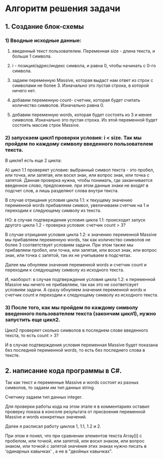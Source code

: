 # Алгоритм решения задачи  

## 1. Создание блок-схемы

### 1) Вводные исходные данные:

1. введенный текст пользователем. Переменная size - длина текста, и больше 1 символа.

2. i - позиция/адрес/индекс символа, и равна 0, чтобы начинать с 0-го символа.

3. задаем переменную Massive, которая выдаст нам ответ из строк с символами не более 3. Изначально это пустая строка, в которой ничего нет.

4. добавим переменную count- счетчик, которая будет считать количество символов. Изначально равна 0.

5. добавим переменную words, которая будет состоять из 3 и менее символов. Изначально это пустая строка. Из этой переменной будет состоять массив строк Massive.

### 2) запускаем цикл1 проверки условия: i < size. Так мы пройдем по каждому символу введенного пользователем текста.

В цикле1 есть еще 2 цикла:

А) цикл 1.1 проверяет условие: выбранный символ текста - это пробел, или точка, или запятая, или воскл знак, или вопрос знак, или точка с запятой. Данная проверка нужна, чтобы понимать, где заканчивается введенное слово, предложение. при этом данные знаки не входят в подсчет слов, а лишь разделяют слова внутри текста.

В случае отрицания условия цикла 1.1: к текущему значению переменной words прибавляем символ, увеличиваем счетчик на 1 и переходим к следующему символу из текста.

НО: в случае подтверждения условия цикла 1.1: происходит запуск другого цикла 1.2 - проверка условия: счетчик count > 3?

В случае отрицания условия цикла 1.2:
к значению переменной Massive мы прибавляем переменную words, так как количество символов не более 3 соответствует условиям задачи. При этом также мы прибавляем пробел, или точка, или запятая, или воскл знак, или вопрос знак, или точка с запятой, так их не учитываем в подсчетах.

Далее мы обнуляем значения переменной words и счетчик count и переходим к следующему символу из исходного текста.

И, наоборот: в случае подтверждения условия цикла 1.2: к переменной Massive мы ничего не прибавляем, так как это не соответсвует условиям задачи. А сразу обнуляем значения переменной words и счетчик count и переходим к следующему символу из исходного текста.

### 3) После того, как мы пройдем по каждому символу введенного пользователем текста (закончим цикл1), нужно запустить еще цикл2. 
Цикл2 проверяет сколько символов в последнем слове введенного текста, то есть count > 3? 

И в случае подтверждения условия переменная Massive будет показана без последней переменной words, то есть без последнего слова в тексте.

## 2. написание кода программы в С#.

Так как текст и переменные Massive и words состоят из разных символов, то задаем им тип данных string.

Счетчику задаем тип данных integer.

Для проверки работы кода на этом этапе я в комментариях оставил проверку показа в консоле результата от присвоения переменной Massive и words конкретных значений.

Далее я расписал работу циклов 1, 1.1, 1.2 и 2. 

При этом я понял, что при сравнении элементов текста Array[i] с пробелом, или точкой, или запятой, или воскл знаком, или вопрос знаком, или точкой с запятой значения этих знаках нужно писать в 'одинарных кавычках' , а не в "двойных кавычках".


